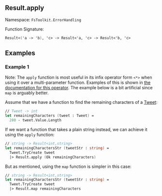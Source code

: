 ## Result.apply

Namespace: `FsToolkit.ErrorHandling`

Function Signature:

```fsharp
Result<('a -> 'b), 'c> -> Result<'a, 'c> -> Result<'b, 'c>
```

## Examples

### Example 1

Note: The `apply` function is most useful in its infix operator form `<*>` when using it over a multi-parameter function. Examples of this is shown in [the documentation for this operator](../result/operators.md). The example below is a bit artificial since `map` is arguably better.

Assume that we have a function to find the remaining characters of a [Tweet](../result/map3.md#tweet):

```fsharp
// Tweet -> int
let remainingCharacters (tweet : Tweet) =
  280 - tweet.Value.Length
```

If we want a function that takes a plain string instead, we can achieve it using the `apply` function:

```fsharp
// string -> Result<int,string>
let remainingCharactersStr (tweetStr : string) =
  Tweet.TryCreate tweet
  |> Result.apply (Ok remainingCharacters)
```

But as mentioned, using the `map`  function is simpler in this case:

```fsharp
// string -> Result<int,string>
let remainingCharactersStr (tweetStr : string) =
  Tweet.TryCreate tweet
  |> Result.map remainingCharacters
```

